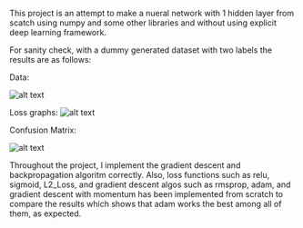 This project is an attempt to make a nueral network with 1 hidden layer from scatch using numpy and some other libraries and without using explicit deep learning framework. 

For sanity check, with a dummy generated dataset with two labels the results are as follows: 

 Data:
 
 ![alt text](https://user-images.githubusercontent.com/26017262/63592934-ca2ddd80-c580-11e9-9f44-69c392ff976f.png)
 
 Loss graphs:
 ![alt text](https://user-images.githubusercontent.com/26017262/63593129-488a7f80-c581-11e9-9f82-a72aee501093.png)
 
 
 Confusion Matrix: 
 
![alt text](https://user-images.githubusercontent.com/26017262/63593142-550ed800-c581-11e9-845f-1bc38e5a9059.png)

Throughout the project, I implement the gradient descent and backpropagation algoritm correctly. Also, loss functions such as  relu, sigmoid, L2_Loss, and gradient descent algos such as rmsprop, adam, and gradient descent with momentum has been implemented from scratch to compare the results which shows that adam works the best among all of them, as expected. 



